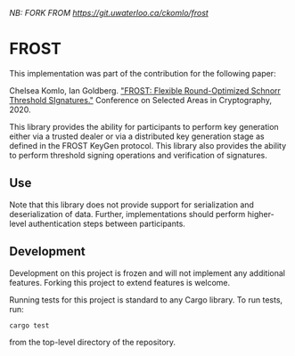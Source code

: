 *NB: FORK FROM https://git.uwaterloo.ca/ckomlo/frost*



# FROST

This implementation was part of the contribution for the following paper:

Chelsea Komlo, Ian Goldberg.
["FROST: Flexible Round-Optimized Schnorr Threshold SIgnatures."](https://eprint.iacr.org/2020/852.pdf
) Conference on Selected Areas in Cryptography, 2020.

This library provides the ability for participants to perform key generation
either via a trusted dealer or via a distributed key generation stage as
defined in the FROST KeyGen protocol. This library also provides the ability to
perform threshold signing operations and verification of signatures.

## Use

Note that this library does not provide support for serialization and
deserialization of data. Further, implementations should perform higher-level
authentication steps between participants.

## Development

Development on this project is frozen and will not implement any additional features.
Forking this project to extend features is welcome.

Running tests for this project is standard to any Cargo library. To run tests,
run:

```
cargo test
```

from the top-level directory of the repository.
